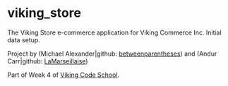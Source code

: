viking_store
============

The Viking Store e-commerce application for Viking Commerce Inc. 
Initial data setup.

Project by (Michael Alexander|github: [betweenparentheses](https://github.com/betweenparentheses)) and (Andur Carr|github: [LaMarseillaise](https://github.com/LaMarseillaise))

Part of Week 4 of [Viking Code School](http://www.vikingcodeschool.com).
